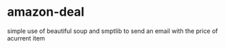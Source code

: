 # amazon-deal
 simple use of beautiful soup and smptlib to send an email with the price of acurrent item
